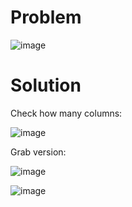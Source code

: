 # Problem

![image](https://github.com/user-attachments/assets/f2a0853f-deac-4b08-9a53-e87611bc7103)

# Solution

Check how many columns:

![image](https://github.com/user-attachments/assets/9e1eef31-6d7b-4b97-bdee-cf350b26fbda)

Grab version:

![image](https://github.com/user-attachments/assets/cb3c5f6f-1041-49ca-a971-92bb56c5da61)

![image](https://github.com/user-attachments/assets/b45cadf4-c1ad-4d2e-9041-1f150129dd98)
